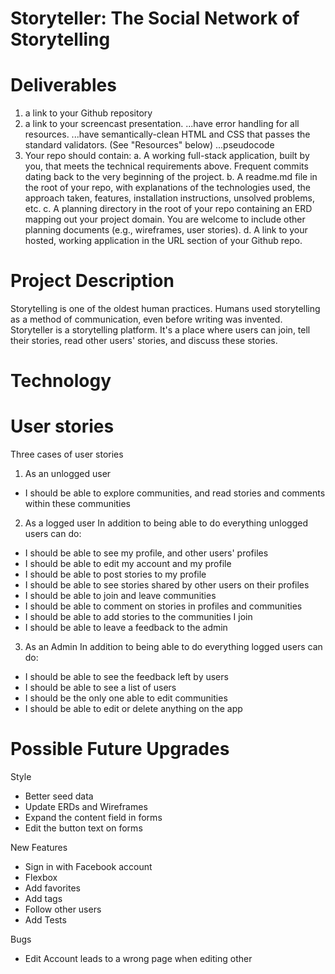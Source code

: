# Storyteller: The Social Network of Storytelling

# Deliverables
1. a link to your Github repository
2. a link to your screencast presentation.
...have error handling for all resources.
...have semantically-clean HTML and CSS that passes the standard validators. (See "Resources" below)
...pseudocode
3. Your repo should contain:
    a. A working full-stack application, built by you, that meets the technical requirements above.
    Frequent commits dating back to the very beginning of the project.
    b. A readme.md file in the root of your repo, with explanations of the technologies used, the approach taken, features, installation instructions, unsolved problems, etc.
    c. A planning directory in the root of your repo containing an ERD mapping out your project domain. You are welcome to include other planning documents (e.g., wireframes, user stories).
    d. A link to your hosted, working application in the URL section of your Github repo.

# Project Description
Storytelling is one of the oldest human practices. Humans used storytelling as a method of communication, even before writing was invented.
Storyteller is a storytelling platform. It's a place where users can join, tell their stories, read other users' stories, and discuss these stories.

# Technology


# User stories
Three cases of user stories
1. As an unlogged user
- I should be able to explore communities, and read stories and comments within these communities
2. As a logged user
In addition to being able to do everything unlogged users can do:
- I should be able to see my profile, and other users' profiles
- I should be able to edit my account and my profile
- I should be able to post stories to my profile
- I should be able to see stories shared by other users on their profiles
- I should be able to join and leave communities
- I should be able to comment on stories in profiles and communities
- I should be able to add stories to the communities I join
- I should be able to leave a feedback to the admin
3. As an Admin
In addition to being able to do everything logged users can do:
- I should be able to see the feedback left by users
- I should be able to see a list of users
- I should be the only one able to edit communities
- I should be able to edit or delete anything on the app

# Possible Future Upgrades
Style
- Better seed data
- Update ERDs and Wireframes
- Expand the content field in forms
- Edit the button text on forms

New Features
- Sign in with Facebook account
- Flexbox
- Add favorites
- Add tags
- Follow other users
- Add Tests

Bugs
- Edit Account leads to a wrong page when editing other

